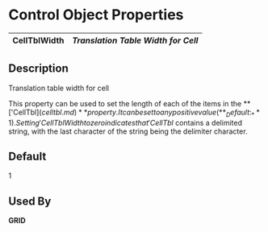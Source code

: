 # Control Object Properties

**CellTblWidth** |  **_Translation Table Width for Cell_**  
---|---  
  
## Description

Translation table width for cell

This property can be used to set the length of each of the items in the **['CellTbl$](celltbl.md)** property. It can be set to any positive value (**_Default:_** 1). Setting 'CellTblWidth to zero indicates that 'CellTbl$ contains a delimited string, with the last character of the string being the delimiter character.

## Default

1

## Used By 

**GRID**
